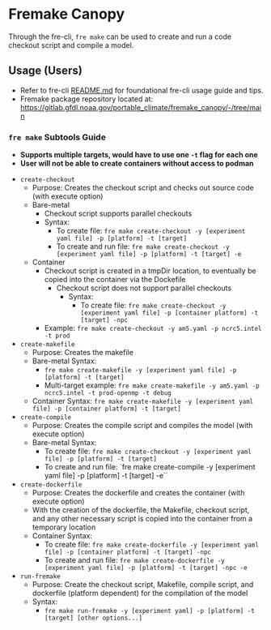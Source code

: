 # **Fremake Canopy**

Through the fre-cli, `fre make` can be used to create and run a code checkout script and compile a model.

## **Usage (Users)**

* Refer to fre-cli [README.md](https://github.com/NOAA-GFDL/fre-cli/blob/main/README.md) for foundational fre-cli usage guide and tips.
* Fremake package repository located at: https://gitlab.gfdl.noaa.gov/portable_climate/fremake_canopy/-/tree/main

### **`fre make` Subtools Guide**
* **Supports multiple targets, would have to use one `-t` flag for each one**
* **User will not be able to create containers without access to podman**
- `create-checkout`
    - Purpose: Creates the checkout script and checks out source code (with execute option)
    - Bare-metal
        - Checkout script supports parallel checkouts
        - Syntax: 
            - To create file: `fre make create-checkout -y [experiment yaml file] -p [platform] -t [target]`
            - To create and run file: `fre make create-checkout -y [experiment yaml file] -p [platform] -t [target] -e`
    - Container
        - Checkout script is created in a tmpDir location, to eventually be copied into the container via the Dockefile
            - Checkout script does not support parallel checkouts
                - Syntax:
                    - To create file: `fre make create-checkout -y [experiment yaml file] -p [container platform] -t [target] -npc`
        - Example: `fre make create-checkout -y am5.yaml -p ncrc5.intel -t prod`
- `create-makefile`
    - Purpose: Creates the makefile
    - Bare-metal Syntax:
        - `fre make create-makefile -y [experiment yaml file] -p [platform] -t [target]`
        - Multi-target example: `fre make create-makefile -y am5.yaml -p ncrc5.intel -t prod-openmp -t debug`
    - Container Syntax: `fre make create-makefile -y [experiment yaml file] -p [container platform] -t [target]`
- `create-compile`
    - Purpose: Creates the compile script and compiles the model (with execute option)
    - Bare-metal Syntax:
        - To create file: `fre make create-checkout -y [experiment yaml file] -p [platform] -t [target]`
        - To create and run file: `fre make create-compile -y [experiment yaml file] -p [platform] -t [target] -e``
- `create-dockerfile`
    - Purpose: Creates the dockerfile and creates the container (with execute option)
    - With the creation of the dockerfile, the Makefile, checkout script, and any other necessary script is copied into the container from a temporary location
    - Container Syntax:
        - To create file: `fre make create-dockerfile -y [experiment yaml file] -p [container platform] -t [target] -npc`
        - To create and run file: `fre make create-dockerfile -y [experiment yaml file] -p [platform] -t [target] -npc -e`
- `run-fremake`
    - Purpose: Create the checkout script, Makefile, compile script, and dockerfile (platform dependent) for the compilation of the model
    - Syntax:
        - `fre make run-fremake -y [experiment yaml] -p [platform] -t [target] [other options...]`
